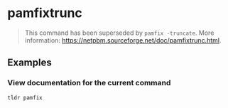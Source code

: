 # pamfixtrunc

> This command has been superseded by `pamfix -truncate`. More information: <https://netpbm.sourceforge.net/doc/pamfixtrunc.html>.

## Examples

### View documentation for the current command

```bash
tldr pamfix
```
